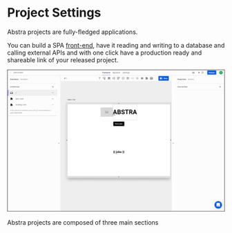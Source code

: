 # Project Settings

Abstra projects are fully-fledged applications.

You can build a SPA [front-end](../front-end/), have it reading and writing to a database and calling external APIs and with one click have a production ready and shareable link of your released project.

![](../../.gitbook/assets/release.gif)

Abstra projects are composed of three main sections



